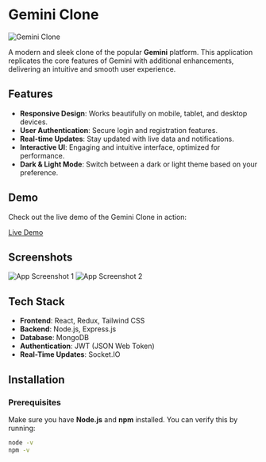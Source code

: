# Gemini Clone

![Gemini Clone](https://img.shields.io/badge/Gemini_Clone-v1.0-blue)

A modern and sleek clone of the popular **Gemini** platform. This application replicates the core features of Gemini with additional enhancements, delivering an intuitive and smooth user experience.

## Features

- **Responsive Design**: Works beautifully on mobile, tablet, and desktop devices.
- **User Authentication**: Secure login and registration features.
- **Real-time Updates**: Stay updated with live data and notifications.
- **Interactive UI**: Engaging and intuitive interface, optimized for performance.
- **Dark & Light Mode**: Switch between a dark or light theme based on your preference.

## Demo

Check out the live demo of the Gemini Clone in action:

[Live Demo](#)

## Screenshots

![App Screenshot 1](path_to_screenshot1.png)
![App Screenshot 2](path_to_screenshot2.png)

## Tech Stack

- **Frontend**: React, Redux, Tailwind CSS
- **Backend**: Node.js, Express.js
- **Database**: MongoDB
- **Authentication**: JWT (JSON Web Token)
- **Real-Time Updates**: Socket.IO

## Installation

### Prerequisites

Make sure you have **Node.js** and **npm** installed. You can verify this by running:

```bash
node -v
npm -v

